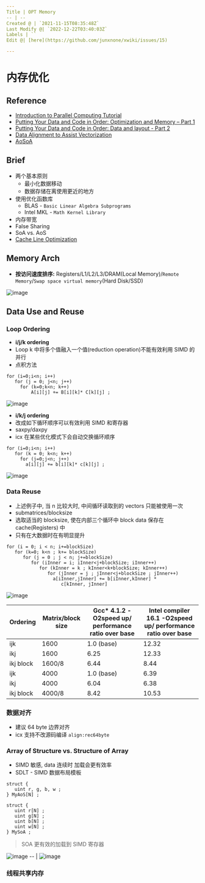 ```yaml
---
Title | OPT Memory
-- | --
Created @ | `2021-11-15T08:35:48Z`
Last Modify @| `2022-12-22T03:40:03Z`
Labels | ``
Edit @| [here](https://github.com/junxnone/xwiki/issues/15)

---
```

# 内存优化

## Reference

- [Introduction to Parallel Computing Tutorial](https://hpc.llnl.gov/training/tutorials/introduction-parallel-computing-tutorial)
- [Putting Your Data and Code in Order: Optimization and Memory – Part 1](https://www.intel.com/content/www/us/en/developer/articles/technical/putting-your-data-and-code-in-order-optimization-and-memory-part-1.html)
- [Putting Your Data and Code in Order: Data and layout - Part 2](https://www.intel.com/content/www/us/en/developer/articles/training/putting-your-data-and-code-in-order-data-and-layout-part-2.html)
- [Data Alignment to Assist Vectorization](https://www.intel.com/content/www/us/en/developer/articles/technical/data-alignment-to-assist-vectorization.html)
- [AoSoA](https://github.com/ECP-copa/Cabana/wiki/AoSoA)

## Brief
- 两个基本原则
  - 最小化数据移动
  - 数据存储在离使用更近的地方
- 使用优化函数库 
  - BLAS - `Basic Linear Algebra Subprograms`
  - Intel MKL - `Math Kernel Library`
- 内存带宽
- False Sharing
- SoA vs. AoS
- [Cache Line Optimization](/Cache_Line_Optimization)

## Memory Arch
- **按访问速度排序:** Registers/L1/L2/L3/DRAM(Local Memory)/`Remote Memory`/`Swap space virtual memory`(Hard Disk/SSD)


![image](https://user-images.githubusercontent.com/2216970/141748602-3281ed57-a8ba-4fa6-9b75-9f29a307cb81.png)


## Data Use and Reuse

### Loop Ordering

- **i/j/k ordering**
- Loop k 中将多个值融入一个值(reduction operation)不能有效利用 SIMD 的并行
- 点积方法

```
for (i=0;i<n; i++) 
   for (j = 0; j<n; j++) 
     for (k=0;k<n; k++) 
         A[i][j] += B[i][k]* C[k][j] ;  
```

![image](https://user-images.githubusercontent.com/2216970/141824321-c26b058c-1dd1-41f4-9933-8d9111667898.png)

- **i/k/j ordering**
- 改成如下循环顺序可以有效利用 SIMD 和寄存器
- saxpy/daxpy
- icx 在某些优化模式下会自动交换循环顺序

```
for (i=0;i<n; i++)
   for (k = 0; k<n; k++)
     for (j=0;j<n; j++)
       a[i][j] += b[i][k]* c[k][j] ;
```

![image](https://user-images.githubusercontent.com/2216970/141824461-394bfd15-1839-454e-aebe-ca11b3fec18b.png)

### Data Reuse

- 上述例子中, 当 n 比较大时, 中间循环读取到的 vectors 只能被使用一次
- submatrices/blocksize
- 选取适当的 blocksize, 使在内部三个循环中  block data 保存在 cache(Registers) 中
- 只有在大数据时在有明显提升

```
for (i = 0; i < n; i+=blockSize)
   for (k=0; k<n ; k+= blockSize)   
      for (j = 0 ; j < n; j+=blockSize)      
         for (iInner = i; iInner<j+blockSize; iInner++)     
            for (kInner = k ; kInner<k+blockSize; kInner++)
               for (jInner = j ; jInner<j+blockSize ; jInner++)
                 a[iInner,jInner] += b[iInner,kInner] *
                    c[kInner, jInner]
```

![image](https://user-images.githubusercontent.com/2216970/141827719-06279fff-e0e3-4fa6-a68c-bc9557b7f6c4.png)



Ordering | Matrix/block size | Gcc* 4.1.2 -O2speed up/ performance ratio over base | Intel compiler 16.1 -O2speed up/ performance ratio over base
-- | -- | -- | --
ijk | 1600 | 1.0 (base) | 12.32
ikj | 1600 | 6.25 | 12.33
ikj block | 1600/8 | 6.44 | 8.44
ijk | 4000 | 1.0 (base) | 6.39
ikj | 4000 | 6.04 | 6.38
ikj block | 4000/8 | 8.42 | 10.53



### 数据对齐
- 建议 64 byte 边界对齐
- icx 支持不改源码编译 `align:rec64byte`

### Array of Structure vs. Structure of Array

- SIMD 敏感, data 连续时 加载会更有效率
- SDLT - SIMD 数据布局模板


```
struct {
   uint r, g, b, w ; 
} MyAoS[N] ;
```

```
struct {
   uint r[N] ;
   uint g[N] ;
   uint b[N] ;
   uint w[N] ;
} MySoA ;
```
> SOA 更有效的加载到 SIMD 寄存器

![image](https://user-images.githubusercontent.com/2216970/146131857-2542a36c-1178-40db-a752-327ad01829bc.png)
-- | 
![image](https://user-images.githubusercontent.com/2216970/146131330-67bb74e1-7a41-4beb-8195-5fbef76d9aca.png)


### 线程共享内存


